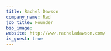```yaml
---
title: Rachel Dawson
company_name: Rad
job_title: Founder
bio_image: 
website: http://www.racheladawson.com/
is_guest: true
---
```


